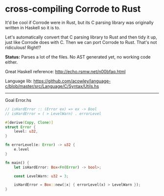 # cross-compiling Corrode to Rust

It'd be cool if Corrode were in Rust, but its C parsing library was originally
written in Haskell so it is to.

Let's automatically convert that C parsing library to Rust and then tidy it up,
just like Corrode does with C. Then we can port Corrode to Rust. That's not
ridiculous! Right!?

**Status:** Parses a lot of the files. No AST generated yet, no working code
either.

Great Haskell reference: http://echo.rsmw.net/n00bfaq.html

Language lib: https://github.com/acowley/language-c/blob/master/src/Language/C/Syntax/Utils.hs

---

Goal Error.hs

```rust
// isHardError :: (Error ex) => ex -> Bool
// isHardError = ( > LevelWarn) . errorLevel

#[derive(Copy, Clone)]
struct Error {
    level: u32,
}

fn errorLevel(e: Error) -> u32 {
    e.level
}

fn main() {
    let isHardError: Box<Fn(Error) -> bool>;

    const LevelWarn: u32 = 3;

    isHardError = Box::new(|x| { errorLevel(x) > LevelWarn });
}
```
